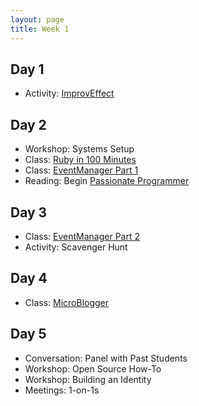 ```yaml
---
layout: page
title: Week 1
---
```


## Day 1

* Activity: [ImprovEffect](http://www.improveffect.com/)

## Day 2

* Workshop: Systems Setup
* Class: [Ruby in 100 Minutes](http://tutorials.jumpstartlab.com/projects/ruby_in_100_minutes.html)
* Class: [EventManager Part 1](http://tutorials.jumpstartlab.com/projects/eventmanager.html)
* Reading: Begin [Passionate Programmer](http://tutorials.jumpstartlab.com/academy/curriculum/reading/passionate_programmer.html)

## Day 3

* Class: [EventManager Part 2](http://tutorials.jumpstartlab.com/projects/eventmanager.html)
* Activity: Scavenger Hunt

## Day 4

* Class: [MicroBlogger](http://tutorials.jumpstartlab.com/projects/microblogger.html)

## Day 5

* Conversation: Panel with Past Students
* Workshop: Open Source How-To
* Workshop: Building an Identity
* Meetings: 1-on-1s